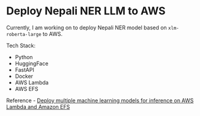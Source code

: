 # Deploy Nepali NER LLM to AWS

Currently, I am working on to deploy Nepali NER model based on `xlm-roberta-large` to AWS.

Tech Stack:
 * Python
 * HuggingFace
 * FastAPI
 * Docker
 * AWS Lambda
 * AWS EFS


Reference - [Deploy multiple machine learning models for inference on AWS Lambda and Amazon EFS](https://aws.amazon.com/blogs/machine-learning/deploy-multiple-machine-learning-models-for-inference-on-aws-lambda-and-amazon-efs/)